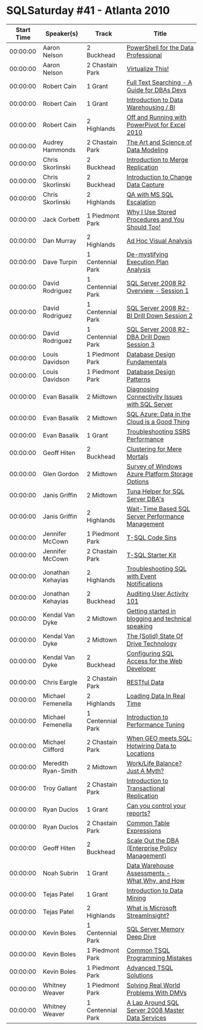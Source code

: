 # SQLSaturday #41 - Atlanta 2010
Start Time|Speaker(s)|Track|Title
---|---|---|---
00:00:00|Aaron Nelson|2 Buckhead|[PowerShell for the Data Professional](28393.md)
00:00:00|Aaron Nelson|2 Chastain Park|[Virtualize This!](28394.md)
00:00:00|Robert Cain|1 Grant|[Full Text Searching - A Guide for DBAs  Devs](28745.md)
00:00:00|Robert Cain|1 Grant|[Introduction to Data Warehousing / BI](28746.md)
00:00:00|Robert Cain|2 Highlands|[Off and Running with PowerPivot for Excel 2010](28747.md)
00:00:00|Audrey Hammonds|2 Chastain Park|[The Art and Science of Data Modeling](28891.md)
00:00:00|Chris Skorlinski|2 Buckhead|[Introduction to Merge Replication](29506.md)
00:00:00|Chris Skorlinski|2 Buckhead|[Introduction to Change Data Capture](29507.md)
00:00:00|Chris Skorlinski|2 Highlands|[QA with MS SQL Escalation](29509.md)
00:00:00|Jack Corbett|1 Piedmont Park|[Why I Use Stored Procedures and You Should Too!](29601.md)
00:00:00|Dan Murray|2 Highlands|[Ad Hoc Visual Analysis ](29695.md)
00:00:00|Dave Turpin|1 Centennial Park|[De-mystifying Execution Plan Analysis](29705.md)
00:00:00|David Rodriguez|1 Centennial Park|[SQL Server 2008 R2 Overview - Session 1](29747.md)
00:00:00|David Rodriguez|1 Centennial Park|[SQL Server 2008 R2- BI Drill Down Session 2](29748.md)
00:00:00|David Rodriguez|1 Centennial Park|[SQL Server 2008 R2- DBA Drill Down Session 3](29749.md)
00:00:00|Louis Davidson|1 Piedmont Park|[Database Design Fundamentals](29994.md)
00:00:00|Louis Davidson|1 Piedmont Park|[Database Design Patterns ](29995.md)
00:00:00|Evan Basalik|2 Midtown|[Diagnosing Connectivity Issues with SQL Server ](30103.md)
00:00:00|Evan Basalik|2 Midtown|[SQL Azure: Data in the Cloud is a Good Thing ](30104.md)
00:00:00|Evan Basalik|1 Grant|[Troubleshooting SSRS Performance](30105.md)
00:00:00|Geoff Hiten|2 Buckhead|[Clustering for Mere Mortals](30224.md)
00:00:00|Glen Gordon|2 Midtown|[Survey of Windows Azure Platform Storage Options](30246.md)
00:00:00|Janis Griffin|2 Midtown|[Tuna Helper for SQL Server DBA's](30439.md)
00:00:00|Janis Griffin|2 Highlands|[Wait-Time Based  SQL Server Performance Management](30440.md)
00:00:00|Jennifer McCown|1 Piedmont Park|[T-SQL Code Sins ](30685.md)
00:00:00|Jennifer McCown|2 Chastain Park|[T-SQL Starter Kit](30686.md)
00:00:00|Jonathan Kehayias|2 Highlands|[Troubleshooting SQL with Event Notifications](30881.md)
00:00:00|Jonathan Kehayias|2 Buckhead|[Auditing User Activity 101 ](30882.md)
00:00:00|Kendal Van Dyke|2 Midtown|[Getting started in blogging and technical speaking](31264.md)
00:00:00|Kendal Van Dyke|2 Midtown|[The (Solid) State Of Drive Technology ](31265.md)
00:00:00|Kendal Van Dyke|2 Buckhead|[Configuring SQL Access for the Web Developer](31266.md)
00:00:00|Chris Eargle|2 Chastain Park|[RESTful Data](31453.md)
00:00:00|Michael Femenella|2 Highlands|[Loading Data In Real Time](31899.md)
00:00:00|Michael Femenella|1 Centennial Park|[Introduction to Performance Tuning](31900.md)
00:00:00|Michael Clifford|2 Chastain Park|[When GEO meets SQL: Hotwiring Data to Locations](31934.md)
00:00:00|Meredith Ryan-Smith|2 Midtown|[Work/Life Balance?  Just A Myth?](32022.md)
00:00:00|Troy Gallant|2 Chastain Park|[Introduction to Transactional Replication](32134.md)
00:00:00|Ryan Duclos|1 Grant|[Can you control your reports?](32463.md)
00:00:00|Ryan Duclos|2 Chastain Park|[Common Table Expressions](32464.md)
00:00:00|Geoff Hiten|2 Buckhead|[Scale Out the DBA (Enterprise Policy Management)](33035.md)
00:00:00|Noah Subrin|1 Grant|[Data Warehouse Assessments - What,Why, and How](33266.md)
00:00:00|Tejas Patel|1 Grant|[Introduction to Data Mining](33359.md)
00:00:00|Tejas Patel|2 Highlands|[What is Microsoft StreamInsight?](33361.md)
00:00:00|Kevin Boles|1 Centennial Park|[SQL Server Memory Deep Dive](33503.md)
00:00:00|Kevin Boles|1 Piedmont Park|[Common TSQL Programming Mistakes](33510.md)
00:00:00|Kevin Boles|1 Piedmont Park|[Advanced TSQL Solutions](33511.md)
00:00:00|Whitney Weaver|1 Piedmont Park|[Solving Real World Problems With DMVs](34487.md)
00:00:00|Whitney Weaver|1 Centennial Park|[A Lap Around SQL Server 2008 Master Data Services](34488.md)
